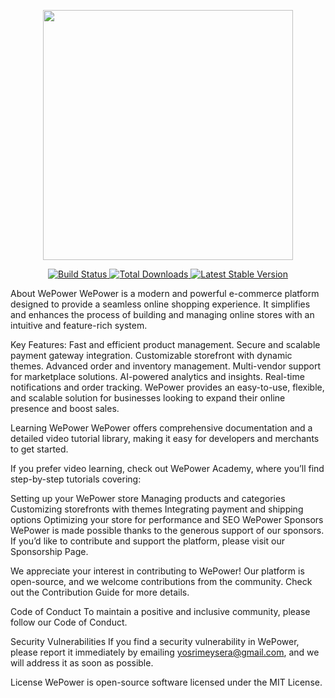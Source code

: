 <p align="center">
  <a href="https://laravel.com" target="_blank">
    <img src="https://raw.githubusercontent.com/laravel/art/master/logo-lockup/5%20SVG/2%20CMYK/1%20Full%20Color/laravel-logolockup-cmyk-red.svg" width="400">
  </a>
</p>

<p align="center">
  <a href="https://travis-ci.org/laravel/framework">
    <img src="https://travis-ci.org/laravel/framework.svg" alt="Build Status">
  </a>
  <a href="https://packagist.org/packages/laravel/framework">
    <img src="https://poser.pugx.org/laravel/framework/d/total.svg" alt="Total Downloads">
  </a>
  <a href="https://packagist.org/packages/laravel/framework">
    <img src="https://poser.pugx.org/laravel/framework/v/stable.svg" alt="Latest Stable Version">
  </a>
</p>



About WePower
WePower is a modern and powerful e-commerce platform designed to provide a seamless online shopping experience. It simplifies and enhances the process of building and managing online stores with an intuitive and feature-rich system.

Key Features:
Fast and efficient product management.
Secure and scalable payment gateway integration.
Customizable storefront with dynamic themes.
Advanced order and inventory management.
Multi-vendor support for marketplace solutions.
AI-powered analytics and insights.
Real-time notifications and order tracking.
WePower provides an easy-to-use, flexible, and scalable solution for businesses looking to expand their online presence and boost sales.

Learning WePower
WePower offers comprehensive documentation and a detailed video tutorial library, making it easy for developers and merchants to get started.

If you prefer video learning, check out WePower Academy, where you’ll find step-by-step tutorials covering:

Setting up your WePower store
Managing products and categories
Customizing storefronts with themes
Integrating payment and shipping options
Optimizing your store for performance and SEO
WePower Sponsors
WePower is made possible thanks to the generous support of our sponsors. If you’d like to contribute and support the platform, please visit our Sponsorship Page.


We appreciate your interest in contributing to WePower! Our platform is open-source, and we welcome contributions from the community. Check out the Contribution Guide for more details.

Code of Conduct
To maintain a positive and inclusive community, please follow our Code of Conduct.

Security Vulnerabilities
If you find a security vulnerability in WePower, please report it immediately by emailing yosrimeysera@gmail.com, and we will address it as soon as possible.

License
WePower is open-source software licensed under the MIT License.
